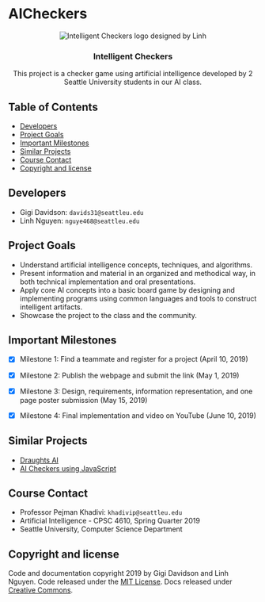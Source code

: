 # AICheckers


<p align="center">
    <img src="https://imgur.com/amGpXY6.png" alt="Intelligent Checkers logo designed by Linh">
  </a>
</p>

<h3 align="center">Intelligent Checkers</h3>

<p align="center">
  This project is a checker game using artificial intelligence developed by 2 Seattle University students in our AI class. 
  
</p>


## Table of Contents
- [Developers](#developers)
- [Project Goals](#project-goals)
- [Important Milestones](#important-milestones)
- [Similar Projects](#similar-projects)
- [Course Contact](#course-contact)
- [Copyright and license](#copyright-and-license)

## Developers

- Gigi Davidson: `davids31@seattleu.edu`
- Linh Nguyen: `nguye468@seattleu.edu`

## Project Goals 
- Understand artificial intelligence concepts, techniques, and algorithms. 
- Present information and material in an organized and methodical way, in both technical implementation and oral presentations.
- Apply core AI concepts into a basic board game by designing and implementing programs using common languages and tools to construct intelligent artifacts. 
- Showcase the project to the class and the community. 

## Important Milestones
- [x] Milestone 1: Find a teammate and register for a project (April 10, 2019)
- [x] Milestone 2: Publish the webpage and submit the link (May 1, 2019)
- [x] Milestone 3: Design, requirements, information representation, and one page poster submission (May 15, 2019)
- [x] Milestone 4: Final implementation and video on YouTube (June 10, 2019)


## Similar Projects
- [Draughts AI](https://github.com/Hsankesara/Draughts-AI)
- [AI Checkers using JavaScript](https://github.com/billjeffries/jsCheckersAI)

## Course Contact 
- Professor Pejman Khadivi: `khadivip@seattleu.edu`
- Artificial Intelligence - CPSC 4610, Spring Quarter 2019
- Seattle University, Computer Science Department

## Copyright and license
Code and documentation copyright 2019 by Gigi Davidson and Linh Nguyen. Code released under the [MIT License](https://github.com/twbs/bootstrap/blob/master/LICENSE). Docs released under [Creative Commons](https://github.com/twbs/bootstrap/blob/master/docs/LICENSE).


